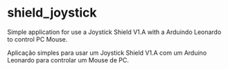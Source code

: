 # shield_joystick

Simple application for use a Joystick Shield V1.A with a Arduindo Leonardo to control PC Mouse.

Aplicação simples para usar um Joystick Shield V1.A com um Arduino Leonardo para controlar um Mouse de PC. 
